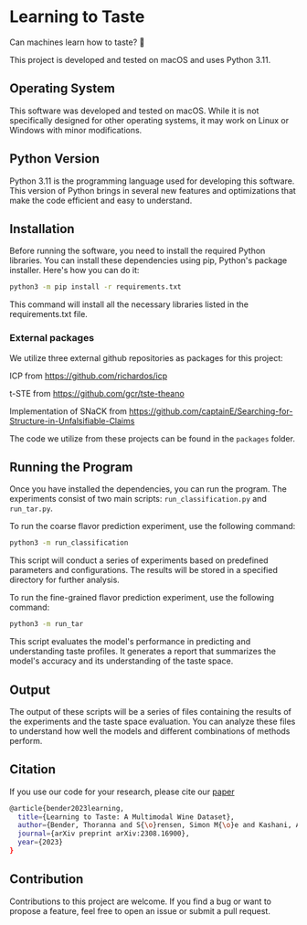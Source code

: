 # Learning to Taste
Can machines learn how to taste? 🍷

This project is developed and tested on macOS and uses Python 3.11.

## Operating System
This software was developed and tested on macOS. While it is not specifically designed for other operating systems, it may work on Linux or Windows with minor modifications.

## Python Version
Python 3.11 is the programming language used for developing this software. This version of Python brings in several new features and optimizations that make the code efficient and easy to understand.

## Installation
Before running the software, you need to install the required Python libraries. You can install these dependencies using pip, Python's package installer. Here's how you can do it:

```bash
python3 -m pip install -r requirements.txt
```

This command will install all the necessary libraries listed in the requirements.txt file.

### External packages
We utilize three external github repositories as packages for this project: 

ICP from https://github.com/richardos/icp 

t-STE from https://github.com/gcr/tste-theano

Implementation of SNaCK from https://github.com/captainE/Searching-for-Structure-in-Unfalsifiable-Claims

The code we utilize from these projects can be found in the ```packages``` folder. 

## Running the Program
Once you have installed the dependencies, you can run the program. The experiments consist of two main scripts: `run_classification.py` and `run_tar.py`.

To run the coarse flavor prediction experiment, use the following command:

```bash
python3 -m run_classification
```

This script will conduct a series of experiments based on predefined parameters and configurations. The results will be stored in a specified directory for further analysis.

To run the fine-grained flavor prediction experiment, use the following command:

```bash
python3 -m run_tar
```

This script evaluates the model's performance in predicting and understanding taste profiles. It generates a report that summarizes the model's accuracy and its understanding of the taste space.

## Output
The output of these scripts will be a series of files containing the results of the experiments and the taste space evaluation. You can analyze these files to understand how well the models and different combinations of methods perform. 

## Citation
If you use our code for your research, please cite our [paper](https://arxiv.org/abs/2308.16900)
```bash
@article{bender2023learning,
  title={Learning to Taste: A Multimodal Wine Dataset},
  author={Bender, Thoranna and S{\o}rensen, Simon M{\o}e and Kashani, Alireza and Hjorleifsson, K Eldjarn and Hyldig, Grethe and Hauberg, S{\o}ren and Belongie, Serge and Warburg, Frederik},
  journal={arXiv preprint arXiv:2308.16900},
  year={2023}
}
```

## Contribution
Contributions to this project are welcome. If you find a bug or want to propose a feature, feel free to open an issue or submit a pull request.
